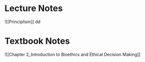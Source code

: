 # Lecture Notes
![[Principlism]]
dd
# Textbook Notes
![[Chapter 2_Introduction to Bioethics and Ethical Decision Making]]
